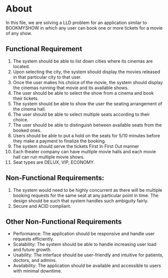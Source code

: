 # About
In this file, we are solving a LLD problem for an application similar to BOOKMYSHOW in which any user can book one or more tickets for a movie of any show.

## Functional Requirement
1. The system should be able to list down cities where its cinemas are located.
2. Upon selecting the city, the system should display the movies released in that particular city to that user.
3. Once the user makes his choice of the movie, the system should display the cinemas running that movie and its available shows.
4. The user should be able to select the show from a cinema and book their tickets.
5. The system should be able to show the user the seating arrangement of the cinema hall.
6. The user should be able to select multiple seats according to their choice.
7. The user should be able to distinguish between available seats from the booked ones.
8. Users should be able to put a hold on the seats for 5/10 minutes before they make a payment to finalize the booking.
9. The system should serve the tickets First In First Out manner
10. Each theater company can have multiple movie halls and each movie hall can run multiple movie shows.
11. Seat types are DELUX, VIP, ECONOMY.

## Non-Functional Requirements:
1. The system would need to be highly concurrent as there will be multiple booking requests for the same seat at any particular point in time. The design should be such that system handles such ambiguity fairly.
2. Secure and ACID compliant.


## Other Non-Functional Requirements
- Performance: The application should be responsive and handle user requests efficiently.
- Scalability: The system should be able to handle increasing user load and future growth.
- Usability: The interface should be user-friendly and intuitive for patients, doctors, and admins.
- Availability: The application should be available and accessible to users with minimal downtime.